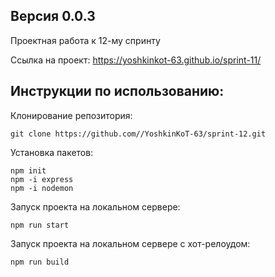 ## Версия 0.0.3

Проектная работа к 12-му спринту

Ссылка на проект: https://yoshkinkot-63.github.io/sprint-11/

## Инструкции по использованию: 

Клонирование репозитория:

    git clone https://github.com//YoshkinKoT-63/sprint-12.git

Установка пакетов:

    npm init
    npm -i express
    npm -i nodemon


Запуск проекта на локальном сервере:

    npm run start
    

Запуск проекта на локальном сервере c хот-релоудом:

    npm run build
